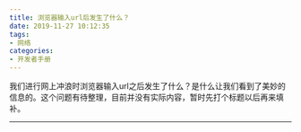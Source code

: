 ```yaml
---
title: 浏览器输入url后发生了什么？
date: 2019-11-27 10:12:35
tags:
- 网络
categories:
- 开发者手册
---
```




我们进行网上冲浪时浏览器输入url之后发生了什么？是什么让我们看到了美妙的信息的。这个问题有待整理，目前并没有实际内容，暂时先打个标题以后再来填补。


<!-- more -->

---
